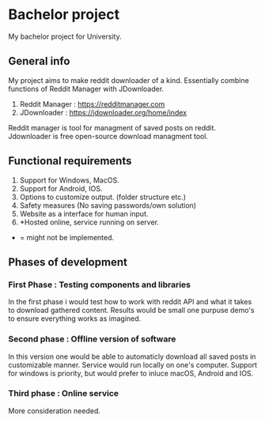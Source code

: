 # Bachelor project
 My bachelor project for University.

 ## General info

My project aims to make reddit downloader of a kind. Essentially combine functions of Reddit Manager with JDownloader.


1. Reddit Manager : https://redditmanager.com 
2. JDownloader : https://jdownloader.org/home/index

Reddit manager is tool for managment of saved posts on reddit.
Jdownloader is free open-source download managment tool.

## Functional requirements
1. Support for Windows, MacOS.
2. Support for Android, IOS.
3. Options to customize output. (folder structure etc.)
4. Safety measures (No saving passwords/own solution)
5. Website as a interface for human input.
6. *Hosted online, service running on server.

* = might not be implemented.


## Phases of development

### First Phase : Testing components and libraries

In the first phase i would test how to work with reddit API and what it takes to download gathered content. Results would be small one purpuse demo's to ensure everything works as imagined.

### Second phase : Offline version of software
In this version one would be able to automaticly download all saved posts in customizable manner. Service would run locally on one's computer. Support for windows is priority, but would prefer to inluce macOS, Android and IOS.

### Third phase : Online service
More consideration needed.